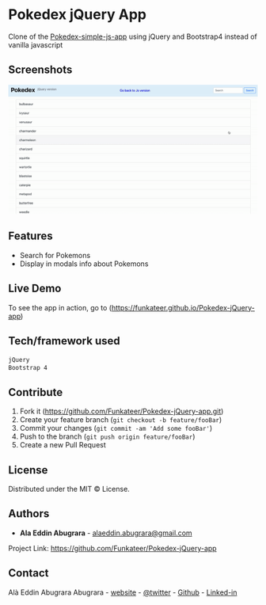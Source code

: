 # Pokedex jQuery App
Clone of the [Pokedex-simple-js-app](https://github.com/Funkateer/Pokedex-simple-js-app) using jQuery and Bootstrap4 instead of vanilla javascript


## Screenshots
![screenshot](img/poster-pokedex-jQuery-app.gif)


## Features
- Search for Pokemons
- Display in modals info about Pokemons

## Live Demo
To see the app in action, go to (https://funkateer.github.io/Pokedex-jQuery-app)


## Tech/framework used
```
jQuery
Bootstrap 4
```


## Contribute
1. Fork it (<https://github.com/Funkateer/Pokedex-jQuery-app.git>)
2. Create your feature branch (`git checkout -b feature/fooBar`)
3. Commit your changes (`git commit -am 'Add some fooBar'`)
4. Push to the branch (`git push origin feature/fooBar`)
5. Create a new Pull Request


## License
Distributed under the MIT ©  License.


## Authors
* **Ala Eddin Abugrara** - alaeddin.abugrara@gmail.com

Project Link: https://github.com/Funkateer/Pokedex-jQuery-app


## Contact
Alà Eddin Abugrara Abugrara - [website](http://www.alabugrara.com) - [@twitter](https://twitter.com/twitter_handle) - [Github](https://github.com/Funkateer) - [Linked-in](https://www.linkedin.com/in/al%C3%A0-eddin-abugrara-214ba5115/)


<!-- Markdown links & imgs  -->
